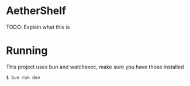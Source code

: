# AetherShelf

TODO: Explain what this is

# Running

This project uses bun and watchexec, make sure you have those installed

```console
$ bun run dev
```

